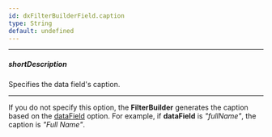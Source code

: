 ```yaml
---
id: dxFilterBuilderField.caption
type: String
default: undefined
---
```

---
##### shortDescription
Specifies the data field's caption.

---
If you do not specify this option, the **FilterBuilder** generates the caption based on the [dataField](/Documentation/ApiReference/UI_Widgets/dxFilterBuilder/Field/#dataField) option. For example, if **dataField** is *"fullName"*, the caption is *"Full Name"*.
